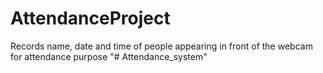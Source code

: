 # AttendanceProject
Records name, date and time of people appearing in front of the webcam for attendance purpose
"# Attendance_system" 
